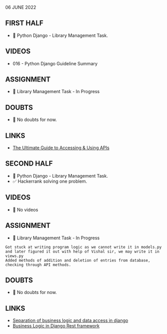 06 JUNE 2022

## FIRST HALF

- 🚧 Python Django - Library Management Task. 

## VIDEOS

- 016 - Python Django Guideline Summary

## ASSIGNMENT

- 🚧 Library Management Task - In Progress

## DOUBTS

- 🚫 No doubts for now.

## LINKS

- [The Ultimate Guide to Accessing & Using APIs](https://blog.hubspot.com/website/application-programming-interface-api)

## SECOND HALF

- 🚧 Python Django - Library Management Task. 
- ✅ Hackerrank solving one problem.

## VIDEOS

- 🚫 No videos

## ASSIGNMENT

- 🚧  Library Management Task - In Progress
```
Got stuck at writing program logic as we cannot write it in models.py and later figured it out with help of Vishal sir, we may write it in views.py
Added methods of addition and deletion of entries from database, checking through API methods.
```

## DOUBTS

- 🚫 No doubts for now.

## LINKS

- [Separation of business logic and data access in django](https://stackoverflow.com/questions/12578908/separation-of-business-logic-and-data-access-in-django/12579490#12579490)
- [Business Logic in Django Rest framework](https://www.reddit.com/r/django/comments/m9g9b7/business_logic_in_django_rest_framework/)

